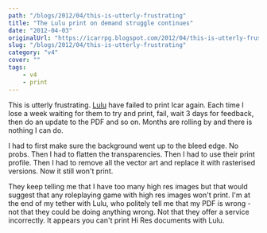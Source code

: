 ```yaml
---
path: "/blogs/2012/04/this-is-utterly-frustrating"
title: "The Lulu print on demand struggle continues"
date: "2012-04-03"
originalUrl: "https://icarrpg.blogspot.com/2012/04/this-is-utterly-frustrating.html"
slug: "/blogs/2012/04/this-is-utterly-frustrating"
category: "v4"
cover: ""
tags:
    - v4
    - print
---
```

This is utterly frustrating. [Lulu](http://www.icar.co.uk) have failed to print Icar again. Each time I lose a week waiting for them to try and print, fail, wait 3 days for feedback, then do an update to the PDF and so on. Months are rolling by and there is nothing I can do.  

I had to first make sure the background went up to the bleed edge. No probs. Then I had to flatten the transparencies. Then I had to use their print profile. Then I had to remove all the vector art and replace it with rasterised versions. Now it still won't print.  

They keep telling me that I have too many high res images but that would suggest that any roleplaying game with high res images won't print. I'm at the end of my tether with Lulu, who politely tell me that my PDF is wrong - not that they could be doing anything wrong. Not that they offer a service incorrectly. It appears you can't print Hi Res documents with Lulu.  